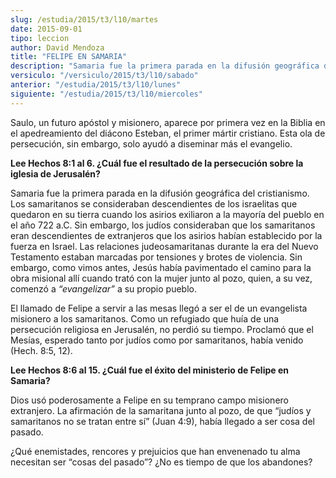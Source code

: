 ```yaml
---
slug: /estudia/2015/t3/l10/martes
date: 2015-09-01
tipo: leccion
author: David Mendoza
title: "FELIPE EN SAMARIA"
description: "Samaria fue la primera parada en la difusión geográfica del cristianismo. Los  samaritanos se consideraban descendientes de los israelitas que quedaron en su  tierra cuando los asirios exiliaron a la mayoría del pueblo en el año 722  a.C. Sin embargo, los judíos considera..."
versiculo: "/versiculo/2015/t3/l10/sabado"
anterior: "/estudia/2015/t3/l10/lunes"
siguiente: "/estudia/2015/t3/l10/miercoles"
---
```


Saulo, un futuro apóstol y misionero, aparece por primera vez en la Biblia en el apedreamiento del diácono Esteban, el primer mártir cristiano. Esta ola de persecución, sin embargo, solo ayudó a diseminar más el evangelio.

**Lee Hechos 8:1 al 6. ¿Cuál fue el resultado de la persecución sobre la iglesia de Jerusalén?**

Samaria fue la primera parada en la difusión geográfica del cristianismo. Los samaritanos se consideraban descendientes de los israelitas que quedaron en su tierra cuando los asirios exiliaron a la mayoría del pueblo en el año 722 a.C. Sin embargo, los judíos consideraban que los samaritanos eran descendientes de extranjeros que los asirios habían establecido por la fuerza en Israel. Las relaciones judeosamaritanas durante la era del Nuevo Testamento estaban marcadas por tensiones y brotes de violencia. Sin embargo, como vimos antes, Jesús había pavimentado el camino para la obra misional allí cuando trató con la mujer junto al pozo, quien, a su vez, comenzó a _“evangelizar”_ a su propio pueblo.

El llamado de Felipe a servir a las mesas llegó a ser el de un evangelista misionero a los samaritanos. Como un refugiado que huía de una persecución religiosa en Jerusalén, no perdió su tiempo. Proclamó que el Mesías, esperado tanto por judíos como por samaritanos, había venido (Hech. 8:5, 12).

**Lee Hechos 8:6 al 15. ¿Cuál fue el éxito del ministerio de Felipe en Samaria?**

Dios usó poderosamente a Felipe en su temprano campo misionero extranjero. La afirmación de la samaritana junto al pozo, de que “judíos y samaritanos no se tratan entre sí” (Juan 4:9), había llegado a ser cosa del pasado.

¿Qué enemistades, rencores y prejuicios que han envenenado tu alma necesitan ser “cosas del pasado”? ¿No es tiempo de que los abandones?
